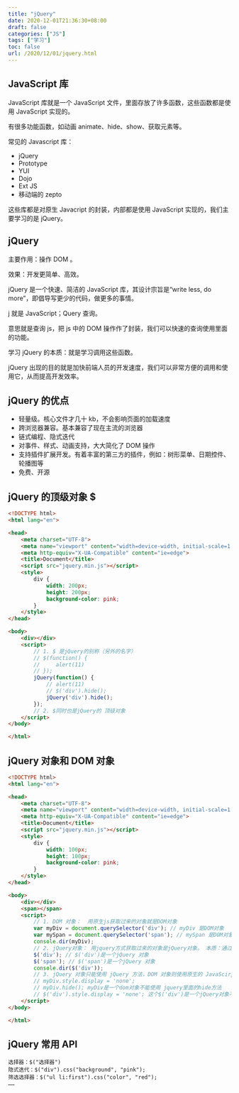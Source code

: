 ```yaml
---
title: "jQuery"
date: 2020-12-01T21:36:30+08:00
draft: false
categories: ["JS"]
tags: ["学习"]
toc: false
url: /2020/12/01/jquery.html
---
```


## JavaScript 库

JavaScript 库就是一个 JavaScript 文件，里面存放了许多函数，这些函数都是使用 JavaScript 实现的。

有很多功能函数，如动画 animate、hide、show、获取元素等。

常见的 Javascript 库：

- jQuery
- Prototype
- YUI
- Dojo
- Ext JS
- 移动端的 zepto

这些库都是对原生 Javacript 的封装，内部都是使用 JavaScript 实现的，我们主要学习的是 jQuery。

## jQuery

主要作用：操作 DOM 。

效果：开发更简单、高效。

jQuery 是一个快速、简洁的 JavaScript 库，其设计宗旨是“write less, do more”，即倡导写更少的代码，做更多的事情。

j 就是 JavaScript；Query 查询。

意思就是查询 js，把 js 中的 DOM 操作作了封装，我们可以快速的查询使用里面的功能。

学习 jQuery 的本质：就是学习调用这些函数。

jQuery 出现的目的就是加快前端人员的开发速度，我们可以非常方便的调用和使用它，从而提高开发效率。

## jQuery 的优点

- 轻量级。核心文件才几十 kb，不会影响页面的加载速度
- 跨浏览器兼容。基本兼容了现在主流的浏览器
- 链式编程、隐式迭代
- 对事件、样式、动画支持，大大简化了 DOM 操作
- 支持插件扩展开发。有着丰富的第三方的插件，例如：树形菜单、日期控件、轮播图等
- 免费、开源

## jQuery 的顶级对象 $

```html
<!DOCTYPE html>
<html lang="en">

<head>
    <meta charset="UTF-8">
    <meta name="viewport" content="width=device-width, initial-scale=1.0">
    <meta http-equiv="X-UA-Compatible" content="ie=edge">
    <title>Document</title>
    <script src="jquery.min.js"></script>
    <style>
        div {
            width: 200px;
            height: 200px;
            background-color: pink;
        }
    </style>
</head>

<body>
    <div></div>
    <script>
        // 1. $ 是jQuery的别称（另外的名字）
        // $(function() {
        //     alert(11)
        // });
        jQuery(function() {
            // alert(11)
            // $('div').hide();
            jQuery('div').hide();
        });
        // 2. $同时也是jQuery的 顶级对象
    </script>
</body>

</html>
```

## jQuery 对象和 DOM 对象

```html
<!DOCTYPE html>
<html lang="en">

<head>
    <meta charset="UTF-8">
    <meta name="viewport" content="width=device-width, initial-scale=1.0">
    <meta http-equiv="X-UA-Compatible" content="ie=edge">
    <title>Document</title>
    <script src="jquery.min.js"></script>
    <style>
        div {
            width: 100px;
            height: 100px;
            background-color: pink;
        }
    </style>
</head>

<body>
    <div></div>
    <span></span>
    <script>
        // 1. DOM 对象：  用原生js获取过来的对象就是DOM对象
        var myDiv = document.querySelector('div'); // myDiv 是DOM对象
        var mySpan = document.querySelector('span'); // mySpan 是DOM对象
        console.dir(myDiv);
        // 2. jQuery对象： 用jquery方式获取过来的对象是jQuery对象。 本质：通过$把DOM元素进行了包装
        $('div'); // $('div')是一个jQuery 对象
        $('span'); // $('span')是一个jQuery 对象
        console.dir($('div'));
        // 3. jQuery 对象只能使用 jQuery 方法，DOM 对象则使用原生的 JavaScirpt 属性和方法
        // myDiv.style.display = 'none';
        // myDiv.hide(); myDiv是一个dom对象不能使用 jquery里面的hide方法
        // $('div').style.display = 'none'; 这个$('div')是一个jQuery对象不能使用原生js 的属性和方法
    </script>
</body>

</html>
```

## jQuery 常用 API

```
选择器：$("选择器")
隐式迭代：$("div").css("background", "pink");
筛选选择器：$("ul li:first").css("color", "red");
……
```

